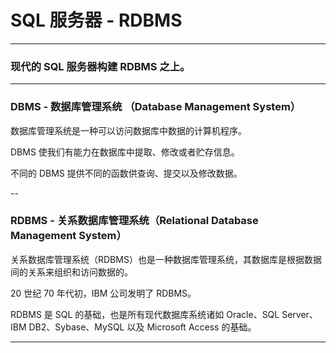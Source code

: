 # SQL 服务器 - RDBMS

---
### 现代的 SQL 服务器构建 RDBMS 之上。

---
### DBMS - 数据库管理系统 （Database Management System）

数据库管理系统是一种可以访问数据库中数据的计算机程序。

DBMS 使我们有能力在数据库中提取、修改或者贮存信息。

不同的 DBMS 提供不同的函数供查询、提交以及修改数据。

-- 

### RDBMS - 关系数据库管理系统（Relational Database Management System）

关系数据库管理系统（RDBMS）也是一种数据库管理系统，其数据库是根据数据间的关系来组织和访问数据的。

20 世纪 70 年代初，IBM 公司发明了 RDBMS。

RDBMS 是 SQL 的基础，也是所有现代数据库系统诸如 Oracle、SQL Server、IBM DB2、Sybase、MySQL 以及 Microsoft Access 的基础。

---